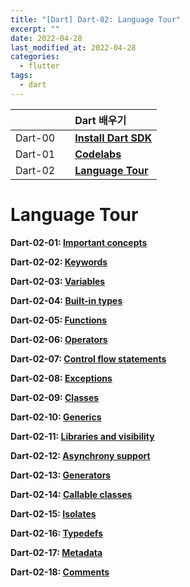 ```yaml
---
title: "[Dart] Dart-02: Language Tour"
excerpt: ""
date: 2022-04-28
last_modified_at: 2022-04-28
categories:
  - flutter
tags:
  - dart
---
```


|||Dart 배우기|
|:---|:---|:---|
|Dart-00||**[Install Dart SDK](https://burningfalls.github.io/flutter/dart-00-install-dart-sdk/)**|
|Dart-01||**[Codelabs](https://burningfalls.github.io/flutter/dart-01-codelabs/)**|
|Dart-02||**[Language Tour](https://burningfalls.github.io/flutter/dart-02-language-tour/)**|

# Language Tour

**Dart-02-01: [Important concepts](https://burningfalls.github.io/flutter/dart-02-01-important-concepts/)**

**Dart-02-02: [Keywords](https://burningfalls.github.io/flutter/dart-02-02-keywords/)**

**Dart-02-03: [Variables](https://burningfalls.github.io/flutter/dart-02-03-variables/)**

**Dart-02-04: [Built-in types](https://burningfalls.github.io/flutter/dart-02-04-built-in-types/)**

**Dart-02-05: [Functions](https://burningfalls.github.io/flutter/dart-02-05-functions/)**

**Dart-02-06: [Operators](https://burningfalls.github.io/flutter/dart-02-06-operators/)**

**Dart-02-07: [Control flow statements](https://burningfalls.github.io/flutter/dart-02-07-control-flow-statements/)**

**Dart-02-08: [Exceptions](https://burningfalls.github.io/flutter/dart-02-08-exceptions/)**

**Dart-02-09: [Classes](https://burningfalls.github.io/flutter/dart-02-09-classes/)**

**Dart-02-10: [Generics](https://burningfalls.github.io/flutter/dart-02-10-generics/)**

**Dart-02-11: [Libraries and visibility](https://burningfalls.github.io/flutter/dart-02-11-libraries-and-visibility/)**

**Dart-02-12: [Asynchrony support](https://burningfalls.github.io/flutter/dart-02-12-asynchrony-support/)**

**Dart-02-13: [Generators](https://burningfalls.github.io/flutter/dart-02-13-generators/)**

**Dart-02-14: [Callable classes](https://burningfalls.github.io/flutter/dart-02-14-callable-classes/)**

**Dart-02-15: [Isolates](https://burningfalls.github.io/flutter/dart-02-15-isolates/)**

**Dart-02-16: [Typedefs](https://burningfalls.github.io/flutter/dart-02-16-typedefs/)**

**Dart-02-17: [Metadata](https://burningfalls.github.io/flutter/dart-02-17-metadata/)**

**Dart-02-18: [Comments](https://burningfalls.github.io/flutter/dart-02-18-comments/)**